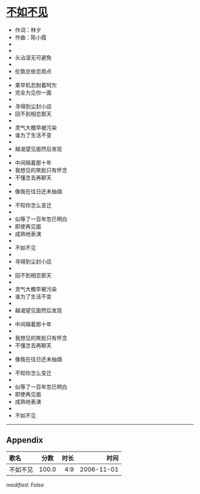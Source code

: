 # [不如不见](https://music.163.com/song?id=65769)

* 作词：林夕
* 作曲：陈小霞
*
*
* 头沾湿无可避免
* 
* 伦敦总依恋雨点
* 
* 乘早机忍耐着呵欠
* 完全为见你一面
* 
* 寻得到尘封小店
* 回不到相恋那天
* 
* 灵气大概早被污染
* 谁为了生活不变
* 
* 越渴望见面然后发现
* 
* 中间隔着那十年
* 我想见的笑脸只有怀念
* 不懂怎去再聊天
* 
* 像我在往日还未抽烟
* 
* 不知你怎么变迁
* 
* 似等了一百年忽已明白
* 即使再见面
* 成熟地表演
* 
* 不如不见
* 
* 寻得到尘封小店
* 
* 回不到相恋那天
* 
* 灵气大概早被污染
* 谁为了生活不变
* 
* 越渴望见面然后发现
* 
* 中间隔着那十年
* 
* 我想见的笑脸只有怀念
* 不懂怎去再聊天
* 
* 像我在往日还未抽烟
* 
* 不知你怎么变迁
* 
* 似等了一百年忽已明白
* 即使再见面
* 成熟地表演
* 
* 不如不见


---

## Appendix

|歌名|分数|时长|时间|
|:---|:---:|---:|---:|
|不如不见|100.0|4:9|2006-11-01

*modified: False*